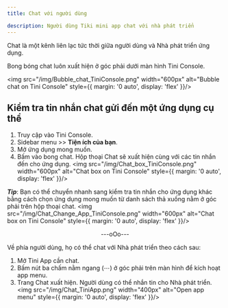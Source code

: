 ```yaml
---
title: Chat với người dùng

description: Người dùng Tiki mini app chat với nhà phát triển
---
```


Chat là một kênh liên lạc tức thời giữa người dùng và Nhà phát triển ứng dụng. 

Bong bóng chat luôn xuất hiện ở góc phải dưới màn hình Tini Console.

<img src="/img/Bubble_chat_TiniConsole.png" width="600px" alt="Bubble chat on Tini Console" style={{ margin: '0 auto', display: 'flex' }}/>

## Kiểm tra tin nhắn chat gửi đến một ứng dụng cụ thể

1. Truy cập vào Tini Console.
2. Sidebar menu >> **Tiện ích của bạn**.
3. Mở ứng dụng mong muốn.
4. Bấm vào bong chat. Hộp thoại Chat sẽ xuất hiện cùng với các tin nhắn đến cho ứng dụng.
   <img src="/img/Chat_box_TiniConsole.png" width="600px" alt="Chat box on Tini Console" style={{ margin: '0 auto', display: 'flex' }}/>

***Tip***: Bạn có thể chuyển nhanh sang kiểm tra tin nhắn cho ứng dụng khác bằng cách chọn ứng dụng mong muốn từ danh sách thả xuống nằm ở góc phải trên hộp thoại chat.
<img src="/img/Chat_Change_App_TiniConsole.png" width="600px" alt="Chat box on Tini Console" style={{ margin: '0 auto', display: 'flex' }}/>

<div align="center"> ---oOo--- </div>

Về phía người dùng, họ có thể chat với Nhà phát triển theo cách sau:

1. Mở Tini App cần chat.
2. Bấm nút ba chấm nằm ngang (⋯) ở góc phải trên màn hình để kích hoạt app menu.
3. Trang Chat xuất hiện. Người dùng có thể nhắn tin cho Nhà phát triển.
   <img src="/img/Chat_TiniApp.png" width="400px" alt="Open app menu" style={{ margin: '0 auto', display: 'flex' }}/>

